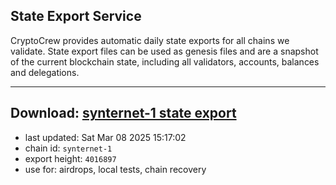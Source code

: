 ## State Export Service
CryptoCrew provides automatic daily state exports for all chains we validate. State export files can be used as genesis files and are a snapshot of the current blockchain state, including all validators, accounts, balances and delegations.

---
**Download: [synternet-1 state export](https://dl-eu2.ccvalidators.com/SERVICE/synternet/synternet-1_export_4016897.json)**
---

- last updated: Sat Mar 08 2025 15:17:02
- chain id: `synternet-1`
- export height: `4016897`
- use for: airdrops, local tests, chain recovery
